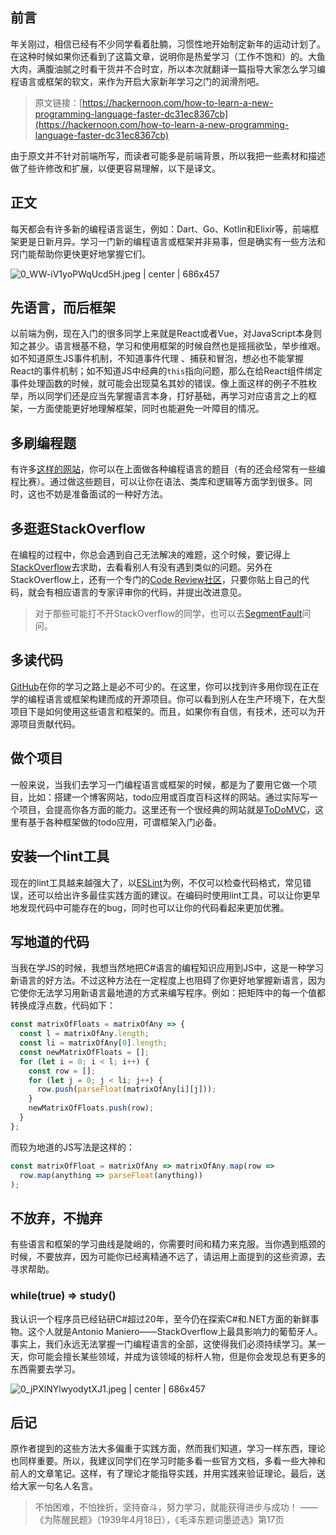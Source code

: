 ## 前言

年关刚过，相信已经有不少同学看着肚腩，习惯性地开始制定新年的运动计划了。在这种时候如果你还看到了这篇文章，说明你是热爱学习（工作不饱和）的。大鱼大肉，满腹油腻之时看干货并不合时宜，所以本次就翻译一篇指导大家怎么学习编程语言或框架的软文，来作为开启大家新年学习之门的润滑剂吧。

> 原文链接：[https://hackernoon.com/how-to-learn-a-new-programming-language-faster-dc31ec8367cb](https://hackernoon.com/how-to-learn-a-new-programming-language-faster-dc31ec8367cb)


由于原文并不针对前端所写，而读者可能多是前端背景，所以我把一些素材和描述做了些许修改和扩展，以便更容易理解，以下是译文。

## 正文

每天都会有许多新的编程语言诞生，例如：Dart、Go、Kotlin和Elixir等，前端框架更是日新月异。学习一门新的编程语言或框架并非易事，但是确实有一些方法和窍门能帮助你更快更好地掌握它们。

![0_WW-iV1yoPWqUcd5H.jpeg | center | 686x457](https://gw.alipayobjects.com/zos/skylark/86013918-f275-4bf8-9360-660d611f13a9/2018/jpeg/4ed13e0c-68df-426d-8a98-5402b04279e6.jpeg "")

## 先语言，而后框架

以前端为例，现在入门的很多同学上来就是React或者Vue，对JavaScript本身则知之甚少。语言根基不稳，学习和使用框架的时候自然也是摇摇欲坠，举步维艰。如不知道原生JS事件机制，不知道事件代理
、捕获和冒泡，想必也不能掌握React的事件机制；如不知道JS中经典的`this`指向问题，那么在给React组件绑定事件处理函数的时候，就可能会出现莫名其妙的错误。像上面这样的例子不胜枚举，所以同学们还是应当先掌握语言本身，打好基础，再学习对应语言之上的框架，一方面使能更好地理解框架，同时也能避免一叶障目的情况。

## 多刷编程题

有许多[这样的网站](https://www.zhihu.com/question/36488823)，你可以在上面做各种编程语言的题目（有的还会经常有一些编程比赛）。通过做这些题目，可以让你在语法、类库和逻辑等方面学到很多。同时，这也不妨是准备面试的一种好方法。

## 多逛逛StackOverflow

在编程的过程中，你总会遇到自己无法解决的难题，这个时候，要记得上[StackOverflow](https://stackoverflow.com/)去求助，去看看别人有没有遇到类似的问题。另外在StackOverflow上，还有一个专门的[Code Review社区](https://codereview.stackexchange.com/)，只要你贴上自己的代码，就会有相应语言的专家评审你的代码，并提出改进意见。

> 对于那些可能打不开StackOverflow的同学，也可以去[SegmentFault](https://segmentfault.com/)问问。


## 多读代码

[GitHub](https://github.com/)在你的学习之路上是必不可少的。在这里，你可以找到许多用你现在正在学的编程语言或框架构建而成的开源项目。你可以看到别人在生产环境下，在大型项目下是如何使用这些语言和框架的。而且，如果你有自信，有技术，还可以为开源项目贡献代码。

## 做个项目

一般来说，当我们去学习一门编程语言或框架的时候，都是为了要用它做一个项目，比如：搭建一个博客网站，todo应用或百度百科这样的网站。通过实际写一个项目，会提高你各方面的能力。这里还有一个很经典的网站就是[ToDoMVC](http://todomvc.com/)，这里有基于各种框架做的todo应用，可谓框架入门必备。

## 安装一个lint工具

现在的lint工具越来越强大了，以[ESLint](https://eslint.org/)为例，不仅可以检查代码格式，常见错误，还可以给出许多最佳实践方面的建议。在编码时使用lint工具，可以让你更早地发现代码中可能存在的bug，同时也可以让你的代码看起来更加优雅。

## 写地道的代码

当我在学JS的时候，我想当然地把C#语言的编程知识应用到JS中，这是一种学习新语言的好方法。不过这种方法在一定程度上也阻碍了你更好地掌握新语言，因为它使你无法学习用新语言最地道的方式来编写程序。例如：把矩阵中的每一个值都转换成浮点数，代码如下：

```javascript
const matrixOfFloats = matrixOfAny => {
  const l = matrixOfAny.length;
  const li = matrixOfAny[0].length;
  const newMatrixOfFloats = [];
  for (let i = 0; i < l; i++) {
    const row = [];
    for (let j = 0; j < li; j++) {
      row.push(parseFloat(matrixOfAny[i][j]));
    }
    newMatrixOfFloats.push(row);
  }
};
```

而较为地道的JS写法是这样的：

```javascript
const matrixOfFloat = matrixOfAny => matrixOfAny.map(row =>
  row.map(anything => parseFloat(anything))
);
```

## 不放弃，不抛弃

有些语言和框架的学习曲线是陡峭的，你需要时间和精力来克服。当你遇到瓶颈的时候，不要放弃，因为可能你已经离精通不远了，请运用上面提到的这些资源，去寻求帮助。

### while(true) => study()

我认识一个程序员已经钻研C#超过20年，至今仍在探索C#和.NET方面的新鲜事物。这个人就是Antonio Maniero——StackOverflow上最具影响力的葡萄牙人。事实上，我们永远无法掌握一门编程语言的全部，这使得我们必须持续学习。某一天，你可能会擅长某些领域，并成为该领域的标杆人物，但是你会发现总有更多的东西需要去学习。

![0_jPXlNYlwyodytXJ1.jpeg | center | 686x457](https://gw.alipayobjects.com/zos/skylark/52d38003-2c49-4c15-991a-b72af5850329/2018/jpeg/825d52d7-2abb-4ea9-a28b-35f269477821.jpeg "")

## 后记

原作者提到的这些方法大多偏重于实践方面，然而我们知道，学习一样东西，理论也同样重要。所以，我建议同学们在学习时能多看一些官方文档，多看一些大神和前人的文章笔记。这样，有了理论才能指导实践，并用实践来验证理论。最后，送给大家一句名人名言。

> 不怕困难，不怕挫折，坚持奋斗，努力学习，就能获得进步与成功！
> ——《为陈醒民题》（1939年4月18日），《毛泽东题词墨迹选》第17页


